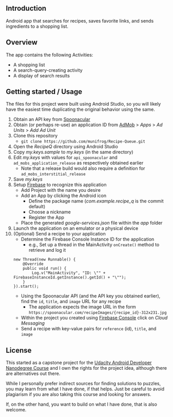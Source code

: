 ## Introduction

Android app that searches for recipes, saves favorite links, and sends
ingredients to a shopping list.

## Overview

The app contains the following Activities:
 * A shopping list
 * A search-query-creating activity
 * A display of search results

## Getting started / Usage

The files for this project were built using Android Studio, so you will likely have the easiest
time duplicating the original behavior using the same.

1. Obtain an API key from [Spoonacular](https://spoonacular.com/food-api/console#Dashboard)
1. Obtain (or perhaps re-use) an application ID from [AdMob](https://apps.admob.com/v2/home) > _Apps_ > _Ad Units_ > _Add Ad Unit_
1. Clone this repository
   * `git clone https://github.com/munifrog/Recipe-Queue.git`
1. Open the _RecipeQ_ directory using Android Studio
1. Copy _my.keys.sample_ to _my.keys_ (in the same directory)
1. Edit _my.keys_ with values for `api_spoonacular` and `ad_mobs_application_release` as respectively obtained earlier
   * Note that a release build would also require a definition for `ad_mobs_interstitial_release`
1. Save _my.keys_
1. Setup [Firebase](https://console.firebase.google.com/u/0/) to recognize this application
   * Add Project with the name you desire
   * Add an App by clicking the Android icon
     * Define the package name (_com.example.recipe\_q_ is the commit default)
     * Choose a nickname
     * Register the App
   * Place the generated _google-services.json_ file within the _app_ folder
1. Launch the application on an emulator or a physical device
1. (Optional) Send a recipe to your application
   * Determine the Firebase Console Instance ID for the application
     * e.g., Set up a thread in the MainActivity `onCreate()` method to retrieve and log it
   ```
   new Thread(new Runnable() {
       @Override
       public void run() {
           Log.v("MainActivity", "ID: \"" + FirebaseInstanceId.getInstance().getId() + "\"");
       }
   }).start();
   ```
   * Using the Spoonacular API (and the API key you obtained earlier), find the `id`, `title`, and `image` URL for any recipe
     * The application expects the image URL in the form `https://spoonacular.com/recipeImages/{recipe_id}-312x231.jpg`
   * Within the project you created using [Firebase Console](https://console.firebase.google.com/u/0/) click on _Cloud Messaging_
   * Send a recipe with key-value pairs for `reference` (id), `title`, and `image`

## License

This started as a capstone project for the [Udacity Android Developer Nanodegree Course](https://www.udacity.com/course/android-developer-nanodegree-by-google--nd801)
and I own the rights for the project idea, although there are alternatives out there.

While I personally prefer indirect sources for finding solutions to puzzles, you may learn from
what I have done, if that helps. Just be careful to avoid plagiarism if you are also taking this
course and looking for answers.

If, on the other hand, you want to build on what I have done, that is also welcome.


